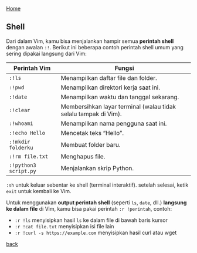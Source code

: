 [Home](../)

## Shell
Dari dalam Vim, kamu bisa menjalankan hampir semua **perintah shell** dengan awalan `:!`. Berikut ini beberapa contoh perintah shell umum yang sering dipakai langsung dari Vim:

| Perintah Vim          | Fungsi                                                          |
| --------------------- | --------------------------------------------------------------- |
| `:!ls`                | Menampilkan daftar file dan folder.                             |
| `:!pwd`               | Menampilkan direktori kerja saat ini.                           |
| `:!date`              | Menampilkan waktu dan tanggal sekarang.                         |
| `:!clear`             | Membersihkan layar terminal (walau tidak selalu tampak di Vim). |
| `:!whoami`            | Menampilkan nama pengguna saat ini.                             |
| `:!echo Hello`        | Mencetak teks “Hello”.                                          |
| `:!mkdir folderku`    | Membuat folder baru.                                            |
| `:!rm file.txt`       | Menghapus file.                                                 |
| `:!python3 script.py` | Menjalankan skrip Python.                                       |

`:sh` untuk keluar sebentar ke shell (terminal interaktif). setelah selesai, ketik `exit` untuk kembali ke Vim.

Untuk menggunakan **output perintah shell** (seperti `ls`, `date`, dll.) **langsung ke dalam file** di Vim, kamu bisa pakai perintah `:r !perintah`, contoh:
- `:r !ls` menyisipkan hasil `ls` ke dalam file di bawah baris kursor
- `:r !cat file.txt` menyisipkan isi file lain
- `:r !curl -s https://example.com` menyisipkan hasil curl atau wget

[back](./)
